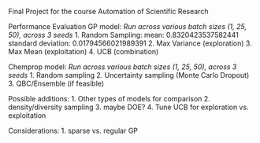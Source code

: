 Final Project for the course Automation of Scientific Research 

Performance Evaluation
GP model:
*Run across various batch sizes (1, 25, 50), across 3 seeds*
    1. Random Sampling:
        mean: 0.8320423537582441
        standard deviation: 0.01794566021989391
    2. Max Variance (exploration)
    3. Max Mean (exploitation)
    4. UCB (combination)

Chemprop model:
*Run across various batch sizes (1, 25, 50), across 3 seeds*
    1. Random sampling
    2. Uncertainty sampling (Monte Carlo Dropout)
    3. QBC/Ensemble (if feasible)


Possible additions:
    1. Other types of models for comparison
    2. density/diversity sampling
    3. maybe DOE?
    4. Tune UCB for exploration vs. exploitation

Considerations:
    1. sparse vs. regular GP


